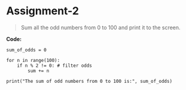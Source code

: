 # Assignment-2

> Sum all the odd numbers from 0 to 100 and print it to the screen.

**Code:**

```
sum_of_odds = 0

for n in range(100):
    if n % 2 != 0: # filter odds
        sum += n

print("The sum of odd numbers from 0 to 100 is:", sum_of_odds)

```